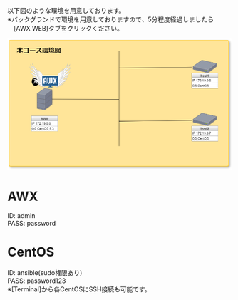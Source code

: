 以下図のような環境を用意しております。  
※バックグランドで環境を用意しておりますので、5分程度経過しましたら  
　[AWX WEB]タブをクリックください。  

![Network](https://raw.githubusercontent.com/procyon007/katacoda-scenarios/master/Network%20Diagram.png)  
  
# AWX  
ID: admin  
PASS: password  
  
# CentOS  
ID: ansible(sudo権限あり)  
PASS: password123  
※[Terminal]から各CentOSにSSH接続も可能です。